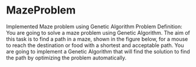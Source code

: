 # MazeProblem
Implemented Maze problem using Genetic Algorithm
Problem Definition: You are going to solve a maze problem using Genetic Algorithm. The aim of this task  is to find a path in a maze, shown in the figure below, for a mouse to reach the destination or food with a  shortest and acceptable path. You are going to implement a Genetic Algorithm that will find the solution  to find the path by optimizing the problem automatically. 
